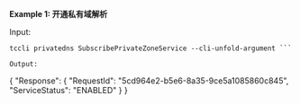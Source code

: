 **Example 1: 开通私有域解析**



Input: 

```
tccli privatedns SubscribePrivateZoneService --cli-unfold-argument ```

Output: 
```
{
    "Response": {
        "RequestId": "5cd964e2-b5e6-8a35-9ce5a1085860c845",
        "ServiceStatus": "ENABLED"
    }
}
```

